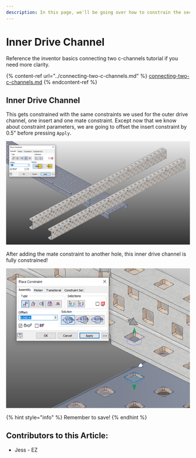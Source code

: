 ```yaml
---
description: In this page, we'll be going over how to constrain the second drive channel.
---
```


# Inner Drive Channel

Reference the inventor basics connecting two c-channels tutorial if you need more clarity. 

{% content-ref url="../connecting-two-c-channels.md" %}
[connecting-two-c-channels.md](../connecting-two-c-channels.md)
{% endcontent-ref %}

## Inner Drive Channel

This gets constrained with the same constraints we used for the outer drive channel, one insert and one mate constraint.  Except now that we know about constraint parameters, we are going to offset the insert constraint by 0.5" before pressing `Apply`. 

![Insert Constraint on Inner Drive Channel](<../../../../.gitbook/assets/image (66).png>)

After adding the mate constraint to another hole, this inner drive channel is fully constrained!

![Mate Constraint on Inner Drive Channel](<../../../../.gitbook/assets/image (67).png>)

{% hint style="info" %}
Remember to save!
{% endhint %}



## Contributors to this Article: <a href="contributors-to-this-article" id="contributors-to-this-article"></a>

* Jess - EZ
